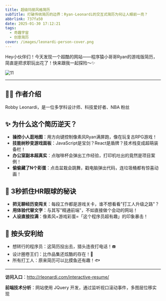 ```yaml
---
title: 超级玛丽风格简历
subTitle: 打破传统简历的边界：Ryan-Leonardi的交互式简历为何让人眼前一亮？
abbrlink: 737fa50
date: 2025-01-30 17:12:21
tags: 
  - 奇趣宇宙
  - 创意简历
cover: /images/leonardi-person-cover.png
---
```



Hey小伙伴们！今天发现一个超酷的网站——程序猿小哥哥Ryan的游戏版简历，简直是把求职玩出花了！快来跟我一起探险～✨

![11](/images/leonardi_cover_01.png)

---

## 👨‍💻 作者介绍

Robby Leonardi，是一位多学科设计师、科技爱好者、NBA 粉丝

## ✨ 为什么这个简历逆天？
- **操控小人逛地图**：用方向键控制像素风Ryan满屏跑，像在玩复古RPG游戏！
- **技能树秒变游戏面板**：JavaScript是宝剑？React是盾牌？技术栈变成超萌装备栏！
- **办公室副本超真实**：点咖啡杯会弹出工作经验，打印机吐出的竟然是项目案例！
- **偷偷藏了N个彩蛋**：点击盆栽会跳舞，戳电脑弹出代码，连垃圾桶都有惊喜动画！



## 🚀 3秒抓住HR眼球的秘诀
- **把无聊经历变闯关**：每段工作都是游戏关卡，谁不想看看"打工人升级之路"？  
- **用体验代替文字**：与其写"精通前端"，不如直接做个会动的网站！  
-  **人设直接拉满**：像素风+游戏彩蛋=「这个程序员超有趣」的印象暴击！  


## 🌟 按头安利给
- 想转行的程序员：这简历投出去，猎头连夜打电话！☎️  
- 设计圈卷王们：比作品集还炫酷的存在！🎨  
- 所有打工人：原来简历可以比摸鱼还有趣！🐟  

--- 

**访问入口**：http://rleonardi.com/interactive-resume/

**前端技术分析**：网站使用 JQuery 开发，通过监听视口滚动事件，多图层位移实现
